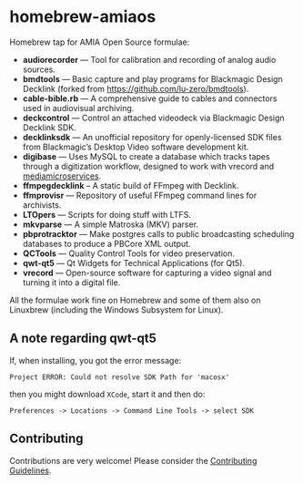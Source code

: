 # homebrew-amiaos
Homebrew tap for AMIA Open Source formulae:

- **audiorecorder** — Tool for calibration and recording of analog audio sources.
- **bmdtools** — Basic capture and play programs for Blackmagic Design Decklink (forked from https://github.com/lu-zero/bmdtools).
- **cable-bible.rb** — A comprehensive guide to cables and connectors used in audiovisual archiving.
- **deckcontrol** — Control an attached videodeck via Blackmagic Design Decklink SDK.
- **decklinksdk** — An unofficial repository for openly-licensed SDK files from Blackmagic’s Desktop Video software development kit.
- **digibase** — Uses MySQL to create a database which tracks tapes through a digitization workflow, designed to work with vrecord and [mediamicroservices](https://github.com/mediamicroservices).
- **ffmpegdecklink** – A static build of FFmpeg with Decklink.
- **ffmprovisr** — Repository of useful FFmpeg command lines for archivists.
- **LTOpers** — Scripts for doing stuff with LTFS.
- **mkvparse** — A simple Matroska (MKV) parser.
- **pbprotracktor** — Make postgres calls to public broadcasting scheduling databases to produce a PBCore XML output.
- **QCTools** — Quality Control Tools for video preservation.
- **qwt-qt5** — Qt Widgets for Technical Applications (for Qt5).
- **vrecord** — Open-source software for capturing a video signal and turning it into a digital file.

All the formulae work fine on Homebrew and some of them also on Linuxbrew (including the Windows Subsystem for Linux).

## A note regarding qwt-qt5

If, when installing, you got the error message:
```
Project ERROR: Could not resolve SDK Path for 'macosx'
```
then you might download `XCode`, start it and then do:
```
Preferences -> Locations -> Command Line Tools -> select SDK
```

## Contributing

Contributions are very welcome! Please consider the [Contributing Guidelines](CONTRIBUTING.md).
